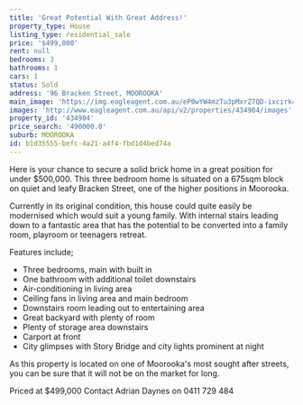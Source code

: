 ```yaml
---
title: 'Great Potential With Great Address!'
property_type: House
listing_type: residential_sale
price: '$499,000'
rent: null
bedrooms: 3
bathrooms: 1
cars: 1
status: Sold
address: '96 Bracken Street, MOOROOKA'
main_image: 'https://img.eagleagent.com.au/eP0wYW4mzTu3pMxrZ7QD-ixcirk=/1280x854/smart/https://s3-us-west-2.amazonaws.com/eagleagent-orig/images/6818826/104974534-image-M.jpg'
images: 'http://www.eagleagent.com.au/api/v2/properties/434904/images'
property_id: '434904'
price_search: '490000.0'
suburb: MOOROOKA
id: b1d35555-befc-4a21-a4f4-fbd1d4bed74a
---
```

Here is your chance to secure a solid brick home in a great position for under $500,000. This three bedroom home is situated on a 675sqm block on quiet and leafy Bracken Street, one of the higher positions in Moorooka.

Currently in its original condition, this house could quite easily be modernised which would suit a young family. With internal stairs leading down to a fantastic area that has the potential to be converted into a family room, playroom or teenagers retreat.

Features include;
- Three bedrooms, main with built in
- One bathroom with additional toilet downstairs
- Air-conditioning in living area
- Ceiling fans in living area and main bedroom
- Downstairs room leading out to entertaining area
- Great backyard with plenty of room
- Plenty of storage area downstairs
- Carport at front
- City glimpses with Story Bridge and city lights prominent at night

As this property is located on one of Moorooka's most sought after streets, you can be sure that it will not be on the market for long.

Priced at $499,000
Contact Adrian Daynes on 0411 729 484